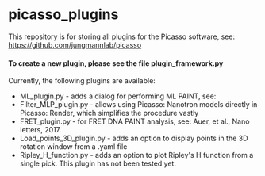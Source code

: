 # picasso_plugins

This repository is for storing all plugins for the Picasso software, see:
https://github.com/jungmannlab/picasso

#### To create a new plugin, please see the file plugin_framework.py

Currently, the following plugins are available:
* ML_plugin.py - adds a dialog for performing ML PAINT, see:
* Filter_MLP_plugin.py - allows using Picasso: Nanotron models directly in Picasso: Render, which simplifies the procedure vastly
* FRET_plugin.py - for FRET DNA PAINT analysis, see: Auer, et al., Nano letters, 2017.
* Load_points_3D_plugin.py - adds an option to display points in the 3D rotation window from a .yaml file
* Ripley_H_function.py - adds an option to plot Ripley's H function from a single pick. This plugin has not been tested yet.
